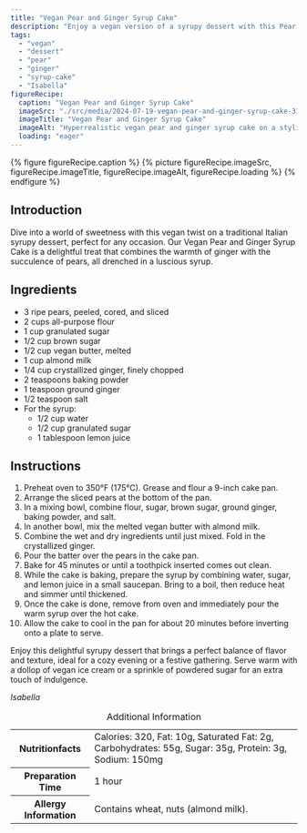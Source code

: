 ```yaml
---
title: "Vegan Pear and Ginger Syrup Cake"
description: "Enjoy a vegan version of a syrupy dessert with this Pear and Ginger Syrup Cake. Perfect blend of fruits and spices, soaked in homemade syrup."
tags:
  - "vegan"
  - "dessert"
  - "pear"
  - "ginger"
  - "syrup-cake"
  - "Isabella"
figureRecipe: 
  caption: "Vegan Pear and Ginger Syrup Cake"
  imageSrc: "./src/media/2024-07-19-vegan-pear-and-ginger-syrup-cake-3122.png"
  imageTitle: "Vegan Pear and Ginger Syrup Cake"
  imageAlt: "Hyperrealistic vegan pear and ginger syrup cake on a stylish plate, moist with syrup glaze, under natural light, minimalistic setting."
  loading: "eager"
---
```


{% figure figureRecipe.caption %}
{% picture figureRecipe.imageSrc, figureRecipe.imageTitle, figureRecipe.imageAlt, figureRecipe.loading %}
{% endfigure %}

## Introduction

Dive into a world of sweetness with this vegan twist on a traditional Italian syrupy dessert, perfect for any occasion. Our Vegan Pear and Ginger Syrup Cake is a delightful treat that combines the warmth of ginger with the succulence of pears, all drenched in a luscious syrup.

## Ingredients

- 3 ripe pears, peeled, cored, and sliced
- 2 cups all-purpose flour
- 1 cup granulated sugar
- 1/2 cup brown sugar
- 1/2 cup vegan butter, melted
- 1 cup almond milk
- 1/4 cup crystallized ginger, finely chopped
- 2 teaspoons baking powder
- 1 teaspoon ground ginger
- 1/2 teaspoon salt
- For the syrup:
  - 1/2 cup water
  - 1/2 cup granulated sugar
  - 1 tablespoon lemon juice

## Instructions

1. Preheat oven to 350°F (175°C). Grease and flour a 9-inch cake pan.
2. Arrange the sliced pears at the bottom of the pan.
3. In a mixing bowl, combine flour, sugar, brown sugar, ground ginger, baking powder, and salt.
4. In another bowl, mix the melted vegan butter with almond milk.
5. Combine the wet and dry ingredients until just mixed. Fold in the crystallized ginger.
6. Pour the batter over the pears in the cake pan.
7. Bake for 45 minutes or until a toothpick inserted comes out clean.
8. While the cake is baking, prepare the syrup by combining water, sugar, and lemon juice in a small saucepan. Bring to a boil, then reduce heat and simmer until thickened.
9. Once the cake is done, remove from oven and immediately pour the warm syrup over the hot cake.
10. Allow the cake to cool in the pan for about 20 minutes before inverting onto a plate to serve.

Enjoy this delightful syrupy dessert that brings a perfect balance of flavor and texture, ideal for a cozy evening or a festive gathering. Serve warm with a dollop of vegan ice cream or a sprinkle of powdered sugar for an extra touch of indulgence.

*Isabella*

<table><caption class='sr-only'>Additional Information</caption><tr><th>Nutritionfacts</th><td>Calories: 320, Fat: 10g, Saturated Fat: 2g, Carbohydrates: 55g, Sugar: 35g, Protein: 3g, Sodium: 150mg&nbsp;</td></tr><tr><th>Preparation Time</th><td>1 hour&nbsp;</td></tr><tr><th>Allergy Information</th><td>Contains wheat, nuts (almond milk).&nbsp;</td></tr></table>

